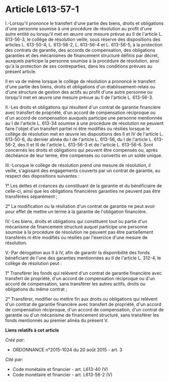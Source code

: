 # Article L613-57-1

I.-Lorsqu'il prononce le transfert d'une partie des biens, droits et obligations d'une personne soumise à une procédure de
résolution au profit d'une autre entité ou lorsqu'il met en œuvre une mesure prévue au II de l'article L. 613-56-3, le
collège de résolution veille, sous réserve des dispositions des articles L. 613-50-4, L. 613-56-2, L. 613-56-4 et L.
613-56-5, à la protection des contrats de garantie, des accords de compensation, des obligations garanties et des mécanismes
de financement structuré définis par décret, auxquels participe la personne soumise à la procédure de résolution, ainsi qu'à
la protection de ses contreparties, dans les conditions prévues au présent article. 

Il en va de même lorsque le collège de résolution a prononcé le transfert d'une partie des biens, droits et obligations d'un
établissement-relais ou d'une structure de gestion des actifs au profit d'une autre personne ou lorsqu'il met en œuvre une
mesure prévue au II de l'article L. 613-56-3. 

II.-Les droits et obligations qui résultent d'un contrat de garantie financière avec transfert de propriété, d'un accord de
compensation réciproque ou d'un accord de compensation auxquels participe une personne mentionnée au I de l'article L. 613-34
soumise à une procédure de résolution ne peuvent faire l'objet d'un transfert partiel ni être modifiés ou résiliés lorsque le
collège de résolution met en œuvre les dispositions des II et IV de l'article L. 613-50-6, du dernier alinéa du I de
l'article L. 613-56, du I de l'article L. 613-56-2, des II et III de l'article L. 613-56-3 et de l'article L. 613-56-6. Sont
concernés les droits et obligations qui peuvent être compensés ou, après déchéance de leur terme, être compensés ou convertis
en un solde unique. 

III.-Lorsque le collège de résolution prend une mesure de résolution, il veille, s'agissant des engagements couverts par un
contrat de garantie, au respect des dispositions suivantes : 

1° Les dettes et créances du constituant de la garantie et du bénéficiaire de celle-ci, ainsi que les obligations financières
garanties ne peuvent pas être transférées séparément ; 

2° La modification ou la résiliation d'un contrat de garantie ne peut avoir pour effet de mettre un terme à la garantie de
l'obligation financière. 

IV.-Les biens, droits et obligations qui constituent tout ou partie d'un mécanisme de financement structuré auquel participe
une personne soumise à la procédure de résolution ne peuvent pas être partiellement transférés ni être modifiés ou résiliés
par l'exercice d'une mesure de résolution. 

V.-Par dérogation aux II à IV, afin de garantir la disponibilité des fonds bénéficiant de l'une des garanties mentionnées au
II de l'article L. 312-4, le collège de résolution peut : 

1° Transférer les fonds qui relèvent d'un contrat de garantie financière avec transfert de propriété, d'un accord de
compensation réciproque ou d'un accord de compensation, sans transférer les autres actifs, droits ou obligations du même
contrat ; 

2° Transférer, modifier ou mettre fin aux droits ou obligations qui relèvent d'un contrat de garantie financière avec
transfert de propriété, d'un accord de compensation réciproque, d'un accord de compensation, d'un contrat de garantie ou d'un
mécanisme de financement structuré, sans transférer les fonds mentionnés au premier alinéa du présent V.

**Liens relatifs à cet article**

_Créé par_:

  - ORDONNANCE n°2015-1024 du 20 août 2015 - art. 3

_Cité par_:

  - Code monétaire et financier - art. L613-40 (V)
  - Code monétaire et financier - art. L613-56-2 (V)
